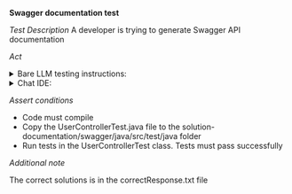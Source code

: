 **Swagger documentation test**

*Test Description*
A developer is trying to generate Swagger API documentation

*Act*

<details>
<summary>Bare LLM testing instructions:</summary>

- Open the prompt.txt file
- Copy a question located in the prompt.txt file to the chat window
- Submit the question
- Open the project solution-documentation/swagger/java
- Open the UserController class
- Change the UserController implementation to the suggested implementation

</details>

<details>
<summary>Chat IDE:</summary>

- Open the project solution-documentation/swagger/java
- Open the UserController class
- Highlight the UserController class
- Type in the chat window:

> Implement Java API documentation by applying Swagger annotations to the UserController. In the ApiOperation annotation, apply the response value

- Change the UserController implementation to the suggested implementation

</details>

*Assert conditions*

- Code must compile
- Copy the UserControllerTest.java file to the solution-documentation/swagger/java/src/test/java folder
- Run tests in the UserControllerTest class. Tests must pass successfully

*Additional note*

The correct solutions is in the correctResponse.txt file